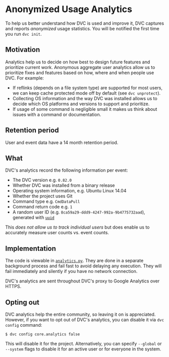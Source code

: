# Anonymized Usage Analytics

To help us better understand how DVC is used and improve it, DVC captures and
reports _anonymized_ usage statistics. You will be notified the first time you
run `dvc init`.

## Motivation

Analytics help us to decide on how best to design future features and prioritize
current work. Anonymous aggregate user analytics allow us to prioritize fixes
and features based on how, where and when people use DVC. For example:

- If reflinks (depends on a file system type) are supported for most users, we
  can keep cache protected mode off by default (see `dvc unprotect`).
- Collecting OS information and the way DVC was installed allows us to decide
  which OS platforms and versions to support and prioritize.
- If usage of some command is negligible small it makes us think about issues
  with a command or documentation.

## Retention period

User and event data have a 14 month retention period.

## What

DVC's analytics record the following information per event:

- The DVC version e.g. `0.82.0`
- Whether DVC was installed from a binary release
- Operating system information, e.g. Ubuntu Linux 14.04
- Whether the project uses Git
- Command type e.g. `CmdDataPull`
- Command return code e.g. `1`
- A random user ID (e.g. `8ca59a29-ddd9-4247-992a-9b4775732aad`), generated with
  [`uuid`](https://docs.python.org/3/library/uuid.html)

This _does not allow us to track individual users_ but does enable us to
accurately measure user counts vs. event counts.

## Implementation

The code is viewable in
[`analytics.py`](https://github.com/iterative/dvc/blob/master/dvc/analytics.py).
They are done in a separate background process and fail fast to avoid delaying
any execution. They will fail immediately and silently if you have no network
connection.

DVC's analytics are sent throughout DVC's proxy to Google Analytics over HTTPS.

## Opting out

DVC analytics help the entire community, so leaving it on is appreciated.
However, if you want to opt out of DVC's analytics, you can disable it via
`dvc config` command:

```dvc
$ dvc config core.analytics false
```

This will disable it for the <abbr>project</abbr>. Alternatively, you can
specify `--global` or `--system` flags to disable it for an active user or for
everyone in the system.
